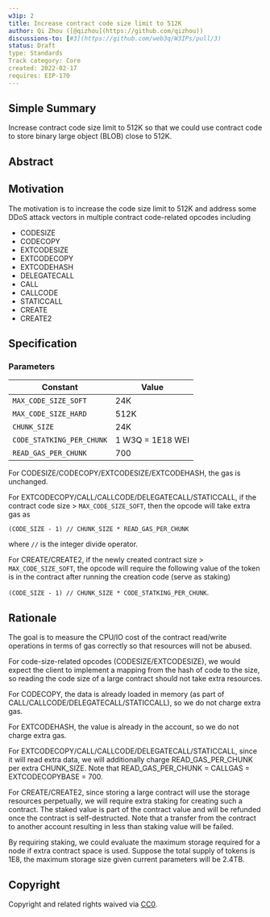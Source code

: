 ```yaml
---
w3ip: 2
title: Increase contract code size limit to 512K
author: Qi Zhou ([@qizhou](https://github.com/qizhou))
discussions-to: [#3](https://github.com/web3q/W3IPs/pull/3)
status: Draft
type: Standards
Track category: Core
created: 2022-02-17
requires: EIP-170
---
```


## Simple Summary

Increase contract code size limit to 512K so that we could use contract code to store binary large object (BLOB) close to 512K.

## Abstract

## Motivation

The motivation is to increase the code size limit to 512K and address some DDoS attack vectors in multiple contract code-related opcodes including

- CODESIZE
- CODECOPY
- EXTCODESIZE
- EXTCODECOPY
- EXTCODEHASH
- DELEGATECALL
- CALL
- CALLCODE
- STATICCALL
- CREATE
- CREATE2

## Specification

### Parameters

| Constant                  | Value            |
| ------------------------- | ---------------- |
| `MAX_CODE_SIZE_SOFT`      | 24K              |
| `MAX_CODE_SIZE_HARD`      | 512K             |
| `CHUNK_SIZE`              | 24K              |
| `CODE_STATKING_PER_CHUNK` | 1 W3Q = 1E18 WEI |
| `READ_GAS_PER_CHUNK`      | 700              |

For CODESIZE/CODECOPY/EXTCODESIZE/EXTCODEHASH, the gas is unchanged.

For EXTCODECOPY/CALL/CALLCODE/DELEGATECALL/STATICCALL, if the contract code size > `MAX_CODE_SIZE_SOFT`, then the opcode will take extra gas as

```
(CODE_SIZE - 1) // CHUNK_SIZE * READ_GAS_PER_CHUNK
```

where `//` is the integer divide operator.

For CREATE/CREATE2, if the newly created contract size > `MAX_CODE_SIZE_SOFT`, the opcode will require the following value of the token is in the contract after running the creation code (serve as staking)

`(CODE_SIZE - 1) // CHUNK_SIZE * CODE_STATKING_PER_CHUNK`.

## Rationale

The goal is to measure the CPU/IO cost of the contract read/write operations in terms of gas correctly so that resources will not be abused.

For code-size-related opcodes (CODESIZE/EXTCODESIZE), we would expect the client to implement a mapping from the hash of code to the size, so reading the code size of a large contract should not take extra resources.

For CODECOPY, the data is already loaded in memory (as part of CALL/CALLCODE/DELEGATECALL/STATICCALL), so we do not charge extra gas.

For EXTCODEHASH, the value is already in the account, so we do not charge extra gas.

For EXTCODECOPY/CALL/CALLCODE/DELEGATECALL/STATICCALL, since it will read extra data, we will additionally charge READ_GAS_PER_CHUNK per extra CHUNK_SIZE. Note that READ_GAS_PER_CHUNK = CALLGAS = EXTCODECOPYBASE = 700.

For CREATE/CREATE2, since storing a large contract will use the storage resources perpetually, we will require extra staking for creating such a contract. The staked value is part of the contract value and will be refunded once the contract is self-destructed. Note that a transfer from the contract to another account resulting in less than staking value will be failed.

By requiring staking, we could evaluate the maximum storage required for a node if extra contract space is used. Suppose the total supply of tokens is 1E8, the maximum storage size given current parameters will be 2.4TB.

## Copyright

Copyright and related rights waived via [CC0](https://creativecommons.org/publicdomain/zero/1.0/).
